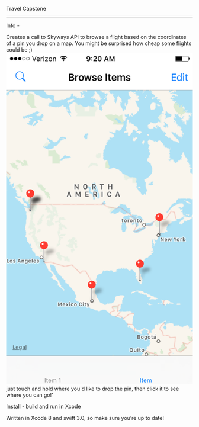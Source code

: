 Travel Capstone
________________


Info - 

Creates a call to Skyways API to browse a flight based on the coordinates of a pin you drop on a map. 
You might be surprised how cheap some flights could be ;)
![alt tag](https://raw.githubusercontent.com/christopherkmoore/TCapstone/development/readmeImgs/IMG_0791.PNG)
just touch and hold where you'd like to drop the pin, then click it to see where you can go!'

Install - 
build and run in Xcode

Written in Xcode 8 and swift 3.0, so make sure you’re up to date!

